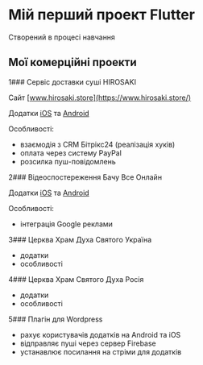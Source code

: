 # Мій перший проект Flutter

Створений в процесі навчання 

## Мої комерційні проекти


1### Сервіс доставки суші HIROSAKI

Сайт [www.hirosaki.store](https://www.hirosaki.store/)

Додатки [iOS](https://apps.apple.com/ua/app/hirosaki-sushi/id1584069908?l=uk) та [Android](https://play.google.com/store/apps/details?id=com.hirosaki.sushi_house_client_app)

Особливості:
- взаємодія з CRM Бітрікс24 (реалізація хуків)
- оплата через систему PayPal
- розсилка пуш-повідомлень


2### Відеоспостереження Бачу Все Онлайн

Додатки [iOS](https://apps.apple.com/ua/app/button_bachu_vse/id649771422?l=uk) та [Android](https://play.google.com/store/apps/details?id=com.online.button_bachu_vse)

Особливості:
- інтеграція Google реклами

3### Церква Храм Духа Святого Україна
- додатки
- особливості

4### Церква Храм Святого Духа Росія
- додатки
- особливості

5### Плагін для Wordpress
- рахує користувачів додатків на Android та iOS
- відправляє пуші через сервер Firebase
- устанавлює посилання на стріми для додатків
